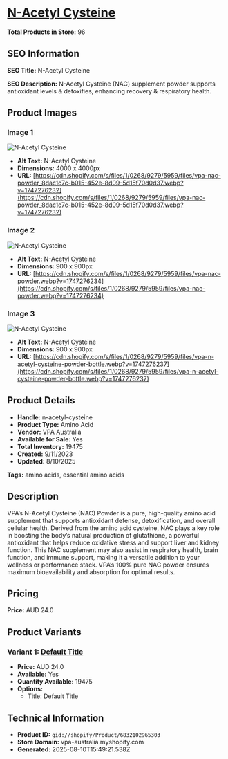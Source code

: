 # [N-Acetyl Cysteine](https://vpa-australia.myshopify.com/products/n-acetyl-cysteine)

**Total Products in Store:** 96

## SEO Information

**SEO Title:** N-Acetyl Cysteine

**SEO Description:** N-Acetyl Cysteine (NAC) supplement powder supports antioxidant levels & detoxifies, enhancing recovery & respiratory health.

## Product Images

### Image 1
![N-Acetyl Cysteine](https://cdn.shopify.com/s/files/1/0268/9279/5959/files/vpa-nac-powder_8dac1c7c-b015-452e-8d09-5d15f70d0d37.webp?v=1747276232)

- **Alt Text:** N-Acetyl Cysteine
- **Dimensions:** 4000 x 4000px
- **URL:** [https://cdn.shopify.com/s/files/1/0268/9279/5959/files/vpa-nac-powder_8dac1c7c-b015-452e-8d09-5d15f70d0d37.webp?v=1747276232](https://cdn.shopify.com/s/files/1/0268/9279/5959/files/vpa-nac-powder_8dac1c7c-b015-452e-8d09-5d15f70d0d37.webp?v=1747276232)

### Image 2
![N-Acetyl Cysteine](https://cdn.shopify.com/s/files/1/0268/9279/5959/files/vpa-nac-powder.webp?v=1747276234)

- **Alt Text:** N-Acetyl Cysteine
- **Dimensions:** 900 x 900px
- **URL:** [https://cdn.shopify.com/s/files/1/0268/9279/5959/files/vpa-nac-powder.webp?v=1747276234](https://cdn.shopify.com/s/files/1/0268/9279/5959/files/vpa-nac-powder.webp?v=1747276234)

### Image 3
![N-Acetyl Cysteine](https://cdn.shopify.com/s/files/1/0268/9279/5959/files/vpa-n-acetyl-cysteine-powder-bottle.webp?v=1747276237)

- **Alt Text:** N-Acetyl Cysteine
- **Dimensions:** 900 x 900px
- **URL:** [https://cdn.shopify.com/s/files/1/0268/9279/5959/files/vpa-n-acetyl-cysteine-powder-bottle.webp?v=1747276237](https://cdn.shopify.com/s/files/1/0268/9279/5959/files/vpa-n-acetyl-cysteine-powder-bottle.webp?v=1747276237)

## Product Details

- **Handle:** n-acetyl-cysteine
- **Product Type:** Amino Acid
- **Vendor:** VPA Australia
- **Available for Sale:** Yes
- **Total Inventory:** 19475
- **Created:** 9/11/2023
- **Updated:** 8/10/2025

**Tags:** amino acids, essential amino acids

## Description

VPA’s N-Acetyl Cysteine (NAC) Powder is a pure, high-quality amino acid supplement that supports antioxidant defense, detoxification, and overall cellular health. Derived from the amino acid cysteine, NAC plays a key role in boosting the body’s natural production of glutathione, a powerful antioxidant that helps reduce oxidative stress and support liver and kidney function. This NAC supplement may also assist in respiratory health, brain function, and immune support, making it a versatile addition to your wellness or performance stack. VPA’s 100% pure NAC powder ensures maximum bioavailability and absorption for optimal results.

## Pricing

**Price:** AUD 24.0

## Product Variants

### Variant 1: [Default Title](https://vpa-australia.myshopify.com/products/n-acetyl-cysteine)

- **Price:** AUD 24.0
- **Available:** Yes
- **Quantity Available:** 19475
- **Options:**
  - Title: Default Title

## Technical Information

- **Product ID:** `gid://shopify/Product/6832102965303`
- **Store Domain:** vpa-australia.myshopify.com
- **Generated:** 2025-08-10T15:49:21.538Z

